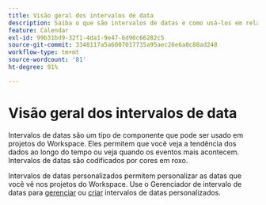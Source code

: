 ```yaml
---
title: Visão geral dos intervalos de data
description: Saiba o que são intervalos de datas e como usá-los em relatórios.
feature: Calendar
exl-id: 99b31bd9-32f1-4da1-9e47-6d90c66282c5
source-git-commit: 3348117a5a6007017735a95aec26e6a8c88ad248
workflow-type: tm+mt
source-wordcount: '81'
ht-degree: 91%

---
```


# Visão geral dos intervalos de data

Intervalos de datas são um tipo de componente que pode ser usado em projetos do Workspace. Eles permitem que você veja a tendência dos dados ao longo do tempo ou veja quando os eventos mais acontecem. Intervalos de datas são codificados por cores em roxo.

Intervalos de datas personalizados permitem personalizar as datas que você vê nos projetos do Workspace. Use o Gerenciador de intervalo de datas para [gerenciar](manage.md) ou [criar](create.md) intervalos de datas personalizados.
